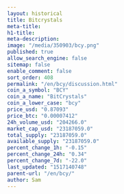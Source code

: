 ```yaml
---
layout: historical
title: Bitcrystals
meta-title: 
h1-title: 
meta-description: 
image: "/media/350903/bcy.png"
published: true
allow_search_engine: false
sitemap: false
enable_comment: false
sort_order: 408
permalink: "/en/bcy/discussion.html"
coin_a_symbol: "BCY"
coin_a_name: "BitCrystals"
coin_a_lower_case: "bcy"
price_usd: "0.87093"
price_btc: "0.00007412"
24h_volume_usd: "204266.0"
market_cap_usd: "23187059.0"
total_supply: "23187059.0"
available_supply: "23187059.0"
percent_change_1h: "-0.15"
percent_change_24h: "0.34"
percent_change_7d: "-22.0"
last_updated: "1517140748"
parent-url: "/en/bcy/"
author: Sam
---
```


